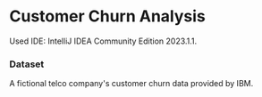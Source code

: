 # Customer Churn Analysis

Used IDE: IntelliJ IDEA Community Edition 2023.1.1.  

### Dataset
A fictional telco company's customer churn data provided by IBM.  